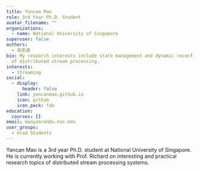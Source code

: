 ```yaml
---
title: Yancan Mao
role: 3rd Year Ph.D. Student
avatar_filename: ""
organizations:
  - name: National University of Singapore
superuser: false
authors:
  - 吳恩達
bio: My research interests include state management and dynamic reconfiguration
  of distributed stream processing.
interests:
  - Streaming
social:
  - display:
      header: false
    link: yancanmao.github.io
    icon: github
    icon_pack: fab
education:
  courses: []
email: maoyancan@u.nus.edu
user_groups:
  - Grad Students
---
```

Yancan Mao is a 3rd year Ph.D. student at National University of Singapore. He is currently working with Prof. Richard on interesting and practical research topics of distributed stream processing systems.